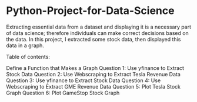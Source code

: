 # Python-Project-for-Data-Science

Extracting essential data from a dataset and displaying it is a necessary part of data science; 
therefore individuals can make correct decisions based on the data. 
In this project, I extracted some stock data, then displayed this data in a graph.

Table of contents:

Define a Function that Makes a Graph
Question 1: Use yfinance to Extract Stock Data
Question 2: Use Webscraping to Extract Tesla Revenue Data
Question 3: Use yfinance to Extract Stock Data
Question 4: Use Webscraping to Extract GME Revenue Data
Question 5: Plot Tesla Stock Graph
Question 6: Plot GameStop Stock Graph
